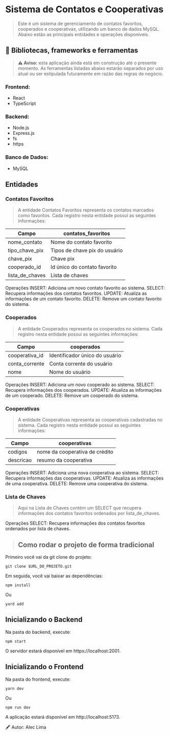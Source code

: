 # Sistema de Contatos e Cooperativas

> Este é um sistema de gerenciamento de contatos favoritos, cooperados e cooperativas, utilizando um banco de dados MySQL. Abaixo estão as principais entidades e operações disponíveis.

## 🧰 Bibliotecas, frameworks e ferramentas

> **⚠️ Aviso:** esta aplicação ainda está em construção até o presente momento. As ferramentas listadas abaixo estarão separados por uso atual ou ser estipulada futuramente em razão das regras de negócio.

### Frontend:

- React
- TypeScript

### Backend:

- Node.js
- Express.js
- fs
- https

### Banco de Dados:

- MySQL

## Entidades

### Contatos Favoritos

> A entidade Contatos Favoritos representa os contatos marcados como favoritos. Cada registro nesta entidade possui as seguintes informações:

| Campo           | contatos_favoritos            |
| --------------- | ----------------------------- |
| nome_contato    | Nome do contato favorito      |
| tipo_chave_pix  | Tipos de chave pix do usuário |
| chave_pix       | Chave pix                     |
| cooperado_id    | Id único do contato favorito  |
| lista_de_chaves | Lista de chaves               |

Operações
INSERT: Adiciona um novo contato favorito ao sistema.
SELECT: Recupera informações dos contatos favoritos.
UPDATE: Atualiza as informações de um contato favorito.
DELETE: Remove um contato favorito do sistema.

### Cooperados

> A entidade Cooperados representa os cooperados no sistema. Cada registro nesta entidade possui as seguintes informações:

| Campo          | cooperados                     |
| -------------- | ------------------------------ |
| cooperativa_id | Identificador único do usuário |
| conta_corrente | Conta corrente do usuário      |
| nome           | Nome do usuário                |

Operações
INSERT: Adiciona um novo cooperado ao sistema.
SELECT: Recupera informações dos cooperados.
UPDATE: Atualiza as informações de um cooperado.
DELETE: Remove um cooperado do sistema.

### Cooperativas

> A entidade Cooperativas representa as cooperativas cadastradas no sistema. Cada registro nesta entidade possui as seguintes informações:

| Campo     | cooperativas                   |
| --------- | ------------------------------ |
| codigos   | nome da cooperativa de crédito |
| descricao | resumo da cooperativa          |

Operações
INSERT: Adiciona uma nova cooperativa ao sistema.
SELECT: Recupera informações das cooperativas.
UPDATE: Atualiza as informações de uma cooperativa.
DELETE: Remove uma cooperativa do sistema.

### Lista de Chaves

> Aqui na Lista de Chaves contém um SELECT que recupera informações dos contatos favoritos ordenados por lista_de_chaves.

Operações
SELECT: Recupera informações dos contatos favoritos ordenados por lista de chaves.

> ## Como rodar o projeto de forma tradicional

Primeiro você vai da git clone do projeto:

```
git clone $URL_DO_PROJETO.git
```

Em seguida, você vai baixar as dependências:

```
npm install
```

Ou

```
yard add
```

## Inicializando o Backend

Na pasta do backend, execute:

```
npm start
```

O servidor estará disponível em https://localhost:2001.

## Inicializando o Frontend

Na pasta do frontend, execute:

```
yarn dev
```

Ou

```
npm run dev
```

A aplicação estará disponível em http://localhost:5173.

🖋️ Autor: Alec Lima
